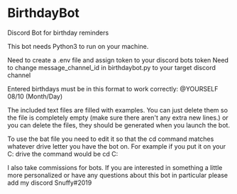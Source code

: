 # BirthdayBot
Discord Bot for birthday reminders

This bot needs Python3 to run on your machine.

Need to create a .env file and assign token to your discord bots token
Need to change message_channel_id in birthdaybot.py to your target discord channel

Entered birthdays must be in this format to work correctly: @YOURSELF 08/10 (Month/Day)

The included text files are filled with examples. You can just delete them so the file is completely empty (make sure there aren't any extra new lines.) or you can delete the files, they should be generated when you launch the bot.

To use the bat file you need to edit it so that the cd command matches whatever drive letter you have the bot on. For example if you put it on your C: drive the command would be cd C:

I also take commissions for bots. If you are interested in something a little more personalized or have any questions about this bot in particular please add my discord Snuffy#2019
